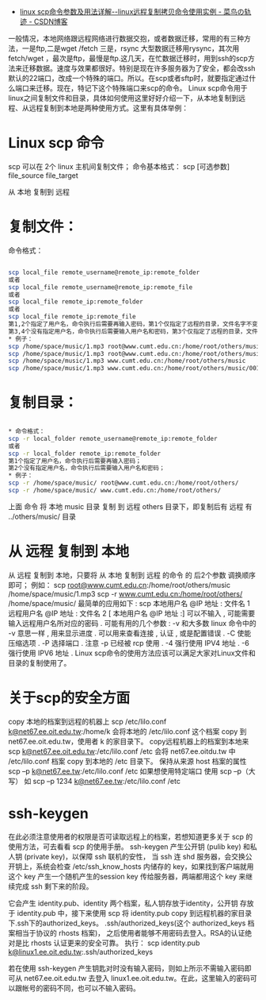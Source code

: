 

* [linux scp命令参数及用法详解--linux远程复制拷贝命令使用实例 - 菜鸟の轨迹 - CSDN博客 ](http://blog.csdn.net/jiangkai_nju/article/details/7338177)

一般情况，本地网络跟远程网络进行数据交抱，或者数据迁移，常用的有三种方法，一是ftp,二是wget /fetch 三是，rsync 大型数据迁移用rysync，其次用fetch/wget ，最次是ftp，最慢是ftp.这几天，在忙数据迁移时，用到ssh的scp方法来迁移数据。速度与效果都很好。特别是现在许多服务器为了安全，都会改ssh默认的22端口，改成一个特殊的端口。所以。在scp或者sftp时，就要指定通过什么端口来迁移。现在，特记下这个特殊端口来scp的命令。
Linux scp命令用于linux之间复制文件和目录，具体如何使用这里好好介绍一下，从本地复制到远程、从远程复制到本地是两种使用方式。这里有具体举例：

# Linux scp 命令

scp 可以在 2个 linux 主机间复制文件；
命令基本格式：
scp [可选参数] file_source file_target

从 本地 复制到 远程
# 复制文件：
命令格式：

```sh

scp local_file remote_username@remote_ip:remote_folder
或者
scp local_file remote_username@remote_ip:remote_file
或者
scp local_file remote_ip:remote_folder
或者
scp local_file remote_ip:remote_file
第1,2个指定了用户名，命令执行后需要再输入密码，第1个仅指定了远程的目录，文件名字不变，第2个指定了文件名；
第3,4个没有指定用户名，命令执行后需要输入用户名和密码，第3个仅指定了远程的目录，文件名字不变，第4个指定了文件名；
* 例子：
scp /home/space/music/1.mp3 root@www.cumt.edu.cn:/home/root/others/music
scp /home/space/music/1.mp3 root@www.cumt.edu.cn:/home/root/others/music/001.mp3
scp /home/space/music/1.mp3 www.cumt.edu.cn:/home/root/others/music
scp /home/space/music/1.mp3 www.cumt.edu.cn:/home/root/others/music/001.mp3
```

# 复制目录：
```sh

* 命令格式：
scp -r local_folder remote_username@remote_ip:remote_folder
或者
scp -r local_folder remote_ip:remote_folder
第1个指定了用户名，命令执行后需要再输入密码；
第2个没有指定用户名，命令执行后需要输入用户名和密码；
* 例子：
scp -r /home/space/music/ root@www.cumt.edu.cn:/home/root/others/
scp -r /home/space/music/ www.cumt.edu.cn:/home/root/others/
```

上面 命令 将 本地 music 目录 复制 到 远程 others 目录下，即复制后有 远程 有 ../others/music/ 目录

# 从 远程 复制到 本地

从 远程 复制到 本地，只要将 从 本地 复制到 远程 的命令 的 后2个参数 调换顺序 即可；
例如：
scp root@www.cumt.edu.cn:/home/root/others/music /home/space/music/1.mp3
scp -r www.cumt.edu.cn:/home/root/others/ /home/space/music/
最简单的应用如下 :
scp 本地用户名 @IP 地址 : 文件名 1 远程用户名 @IP 地址 : 文件名 2
[ 本地用户名 @IP 地址 :] 可以不输入 , 可能需要输入远程用户名所对应的密码 .
可能有用的几个参数 :
-v 和大多数 linux 命令中的 -v 意思一样 , 用来显示进度 . 可以用来查看连接 , 认证 , 或是配置错误 .
-C 使能压缩选项 .
-P 选择端口 . 注意 -p 已经被 rcp 使用 .
-4 强行使用 IPV4 地址 .
-6 强行使用 IPV6 地址 .
Linux scp命令的使用方法应该可以满足大家对Linux文件和目录的复制使用了。


# 关于scp的安全方面
copy 本地的档案到远程的机器上
scp /etc/lilo.conf k@net67.ee.oit.edu.tw:/home/k
会将本地的 /etc/lilo.conf 这个档案 copy 到 net67.ee.oit.edu.tw，使用者 k 的家目录下。
copy远程机器上的档案到本地来
scp k@net67.ee.oit.edu.tw:/etc/lilo.conf /etc
会将 net67.ee.oitdu.tw 中 /etc/lilo.conf 档案 copy 到本地的 /etc 目录下。
保持从来源 host 档案的属性
scp –p k@net67.ee.tw:/etc/lilo.conf /etc
如果想使用特定端口 使用 scp –p（大写） 如 scp –p 1234 k@net67.ee.tw:/etc/lilo.conf /etc

# ssh-keygen

在此必须注意使用者的权限是否可读取远程上的档案，若想知道更多关于 scp 的使用方法，可去看看 scp 的使用手册。
ssh-keygen
产生公开钥 (pulib key) 和私人钥 (private key)，以保障 ssh 联机的安性， 当 ssh 连 shd 服务器，会交换公开钥上，系统会检查 /etc/ssh_know_hosts 内储存的 key，如果找到客户端就用这个 key 产生一个随机产生的session key 传给服务器，两端都用这个 key 来继续完成 ssh 剩下来的阶段。

它会产生 identity.pub、identity 两个档案，私人钥存放于identity，公开钥 存放于 identity.pub 中，接下来使用 scp 将 identity.pub copy 到远程机器的家目录下.ssh下的authorized_keys。 .ssh/authorized_keys(这个 authorized_keys 档案相当于协议的 rhosts 档案)， 之后使用者能够不用密码去登入。RSA的认证绝对是比 rhosts 认证更来的安全可靠。
执行：
scp identity.pub k@linux1.ee.oit.edu.tw:.ssh/authorized_keys

若在使用 ssh-keygen 产生钥匙对时没有输入密码，则如上所示不需输入密码即可从 net67.ee.oit.edu.tw 去登入 linux1.ee.oit.edu.tw。在此，这里输入的密码可以跟帐号的密码不同，也可以不输入密码。